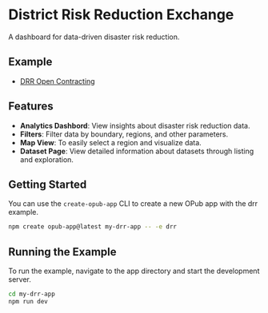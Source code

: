 # District Risk Reduction Exchange

A dashboard for data-driven disaster risk reduction.

## Example

- [DRR Open Contracting](https://drr.open-contracting.in)

## Features

- **Analytics Dashbord**: View insights about disaster risk reduction data.
- **Filters**: Filter data by boundary, regions, and other parameters.
- **Map View**: To easily select a region and visualize data.
- **Dataset Page**: View detailed information about datasets through listing and exploration.

## Getting Started

You can use the `create-opub-app` CLI to create a new OPub app with the drr example.

```bash
npm create opub-app@latest my-drr-app -- -e drr
```

## Running the Example

To run the example, navigate to the app directory and start the development server.

```bash
cd my-drr-app
npm run dev
```

